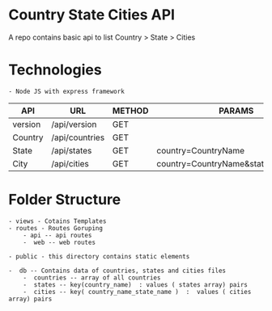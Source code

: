 # Country State Cities API
 A repo contains basic api to list Country > State > Cities


# Technologies
	- Node JS with express framework

| API | URL | METHOD | PARAMS |
| ------ | ------ | ------ | ------ |
| version | /api/version | GET |  |
| Country | /api/countries | GET |  |
| State | /api/states | GET | country=CountryName |
| City | /api/cities | GET | country=CountryName&state=StateName |


# Folder Structure
	- views - Cotains Templates
	- routes - Routes Goruping
		- api -- api routes
		-  web -- web routes

	- public - this directory contains static elements

	-  db -- Contains data of countries, states and cities files
		-  countries -- array of all countries
		-  states -- key(country_name)  : values ( states array) pairs
		-  cities -- key( country_name_state_name )  :  values ( cities array) pairs
